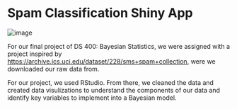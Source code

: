 # Spam Classification Shiny App

![image](https://github.com/user-attachments/assets/9e71d778-bff4-46e7-bd90-4c6ebccd396c)

For our final project of DS 400: Bayesian Statistics, we were assigned with a project inspired by https://archive.ics.uci.edu/dataset/228/sms+spam+collection, were we downloaded our raw data from. 

For our project, we used RStudio. From there, we cleaned the data and created data visulizations to understand the components of our data and identify key variables to implement into a Bayesian model. 

